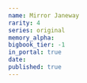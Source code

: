 ```yaml
---
name: Mirror Janeway
rarity: 4
series: original
memory_alpha:
bigbook_tier: -1
in_portal: true
date:
published: true
---
```



